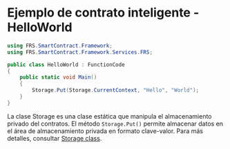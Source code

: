 # Ejemplo de contrato inteligente - HelloWorld

```c#
using FRS.SmartContract.Framework;
using FRS.SmartContract.Framework.Services.FRS;

public class HelloWorld : FunctionCode
{
    public static void Main()
    {
        Storage.Put(Storage.CurrentContext, "Hello", "World");
    }
}
```

La clase Storage es una clase estática que manipula el almacenamiento privado del contratos. El método `Storage.Put()` permite almacenar datos en el área de almacenamiento privada en formato clave-valor. Para más detalles, consultar [Storage class](../fw/dotnet/FRS/Storage.md).



